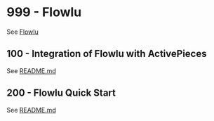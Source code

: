 # 999 - Flowlu

See [Flowlu](https://www.flowlu.com/)

## 100 - Integration of Flowlu with ActivePieces

See [README.md](./100/README.md)

## 200 - Flowlu Quick Start

See [README.md](./200/README.md)
